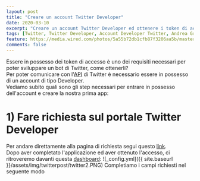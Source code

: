 ```yaml
---
layout: post
title: "Creare un account Twitter Developer"
date: 2020-03-10
excerpt: "Creare un account Twitter Developer ed ottenere i token di accesso"
tags: [Twitter, Twitter Developer, Account Developer Twitter, Andrea Grisafi]
feature: https://media.wired.com/photos/5a55b72db1cfb87f3206aa5b/master/w_582,c_limit/Twitter-Hole-featured.jpg
comments: false
---
```

Essere in possesso dei token di accesso è uno dei requisiti necessari per poter sviluppare un bot di Twitter, come ottenerli?  
Per poter comunicare con l'[API](https://en.wikipedia.org/wiki/Application_programming_interface) di Twitter è necessario essere in possesso di un account di tipo Developer.  
Vediamo subito quali sono gli step necessari per entrare in possesso dell'account e creare la nostra prima app:


# 1) Fare richiesta sul portale Twitter Developer
Per andare direttamente alla pagina di richiesta segui questo [link](https://developer.twitter.com/en/apply-for-access).  
Dopo aver completato l'applicazione ed aver ottenuto l'accesso, ci ritroveremo davanti questa [dashboard](https://developer.twitter.com/en/apps):
![_config.yml]({{ site.baseurl }}/assets/img/twitterpost/twitter2.PNG)
Completiamo i campi richiesti nel seguente modo  
  